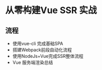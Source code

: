 # 从零构建Vue SSR 实战

## 流程
- 使用vue-cli 完成基础SPA
- 搭建Webpack前段自动化流程
- 使用NodeJs+Vue完成SSR整体流程
- Vue 服务端渲染总结

<!-- ## 使用Vue Cli 完成基础SPA -->
<!-- 
安装vue-cli 
``` shell
npm install -g vue-cli
vue init webpack myspa
``` -->

<!-- pushstate -->


<!-- ## 搭建Webpack前端自动化流程 -->


